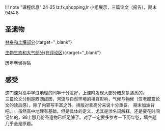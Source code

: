 !!! note "课程信息"
    24-25 lz,fx,shopping,lr
    小组展示，三篇论文（报告），期末  
    94/4.8

## 圣遗物

[林舟和土壤部分](https://www.cc98.org/topic/5357051){:target="_blank"}

[生物生态和大气部分(在评论区)](https://www.cc98.org/topic/5643169){:target="_blank"}

历年卷懒得贴

## 感受
这门课对高中学过地理的同学十分友好，上课时发现大部分概念是熟悉的。  
三篇论文分别是西湖成因，河流与自然环境的相互影响，气候与物候（竺老那篇论文的读后感），除了内容写丰富之外，排版对拿高分来说十分重要。
期末加油背吧。。。虽然高中地理有基础，但是具体的定义，尤其是涉名词解释，还是要花时间记忆的，98上那几份圣遗物已经足够了。对了一定要多参考一下历年卷，填空题几乎全是原题。  
